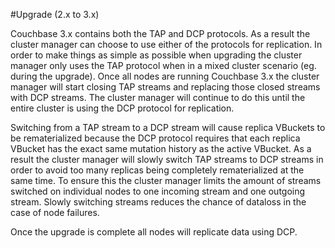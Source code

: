 
#Upgrade (2.x to 3.x)

Couchbase 3.x contains both the TAP and DCP protocols. As a result the cluster manager can choose to use either of the protocols for replication. In order to make things as simple as possible when upgrading the cluster manager only uses the TAP protocol when in a mixed cluster scenario (eg. during the upgrade). Once all nodes are running Couchbase 3.x the cluster manager will start closing TAP streams and replacing those closed streams with DCP streams. The cluster manager will continue to do this until the entire cluster is using the DCP protocol for replication.

Switching from a TAP stream to a DCP stream will cause replica VBuckets to be rematerialized because the DCP protocol requires that each replica VBucket has the exact same mutation history as the active VBucket. As a result the cluster manager will slowly switch TAP streams to DCP streams in order to avoid too many replicas being completely rematerialized at the same time. To ensure this the cluster manager limits the amount of streams switched on individual nodes to one incoming stream and one outgoing stream. Slowly switching streams reduces the chance of dataloss in the case of node failures.

Once the upgrade is complete all nodes will replicate data using DCP.